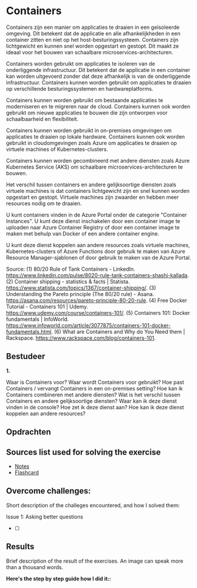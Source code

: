 # Containers

Containers zijn een manier om applicaties te draaien in een geïsoleerde omgeving. Dit betekent dat de applicatie en alle afhankelijkheden in een container zitten en niet op het host-besturingssysteem. Containers zijn lichtgewicht en kunnen snel worden opgestart en gestopt. Dit maakt ze ideaal voor het bouwen van schaalbare microservices-architecturen.

Containers worden gebruikt om applicaties te isoleren van de onderliggende infrastructuur. Dit betekent dat de applicatie in een container kan worden uitgevoerd zonder dat deze afhankelijk is van de onderliggende infrastructuur. Containers kunnen worden gebruikt om applicaties te draaien op verschillende besturingssystemen en hardwareplatforms.

Containers kunnen worden gebruikt om bestaande applicaties te moderniseren en te migreren naar de cloud. Containers kunnen ook worden gebruikt om nieuwe applicaties te bouwen die zijn ontworpen voor schaalbaarheid en flexibiliteit.

Containers kunnen worden gebruikt in on-premises omgevingen om applicaties te draaien op lokale hardware. Containers kunnen ook worden gebruikt in cloudomgevingen zoals Azure om applicaties te draaien op virtuele machines of Kubernetes-clusters.

Containers kunnen worden gecombineerd met andere diensten zoals Azure Kubernetes Service (AKS) om schaalbare microservices-architecturen te bouwen.

Het verschil tussen containers en andere gelijksoortige diensten zoals virtuele machines is dat containers lichtgewicht zijn en snel kunnen worden opgestart en gestopt. Virtuele machines zijn zwaarder en hebben meer resources nodig om te draaien.

U kunt containers vinden in de Azure Portal onder de categorie "Container Instances". U kunt deze dienst inschakelen door een container image te uploaden naar Azure Container Registry of door een container image te maken met behulp van Docker of een andere container engine.

U kunt deze dienst koppelen aan andere resources zoals virtuele machines, Kubernetes-clusters of Azure Functions door gebruik te maken van Azure Resource Manager-sjablonen of door gebruik te maken van de Azure Portal.

Source:
(1) 80/20 Rule of Tank Containers - LinkedIn. https://www.linkedin.com/pulse/8020-rule-tank-containers-shashi-kallada.
(2) Container shipping - statistics & facts | Statista. https://www.statista.com/topics/1367/container-shipping/.
(3) Understanding the Pareto principle (The 80/20 rule) - Asana. https://asana.com/resources/pareto-principle-80-20-rule.
(4) Free Docker Tutorial - Containers 101 | Udemy. https://www.udemy.com/course/containers-101/.
(5) Containers 101: Docker fundamentals | InfoWorld. https://www.infoworld.com/article/3077875/containers-101-docker-fundamentals.html.
(6) What are Containers and Why do You Need them | Rackspace. https://www.rackspace.com/blog/containers-101.

## Bestudeer

**1.**

<!-- I want to learn about Containers. Identify and share the most important 20% of learnings from this topic that will help me understand 80% of it. -->

Waar is Containers voor?
Waar wordt Containers voor gebruikt?
Hoe past Containers / vervangt Containers in een on-premises setting?
Hoe kan ik Containers combineren met andere diensten?
Wat is het verschil tussen Containers en andere gelijksoortige diensten?
Waar kan ik deze dienst vinden in de console?
Hoe zet ik deze dienst aan?
Hoe kan ik deze dienst koppelen aan andere resources?

## Opdrachten

## Sources list used for solving the exercise

- [Notes]()
- [Flashcard]()

## Overcome challenges:

Short description of the challeges encountered, and how I solved them:

Issue 1: Asking better questions

- [ ]

## Results

Brief description of the result of the exercises. An image can speak more than a thousand words.

**Here's the step by step guide how I did it::**
